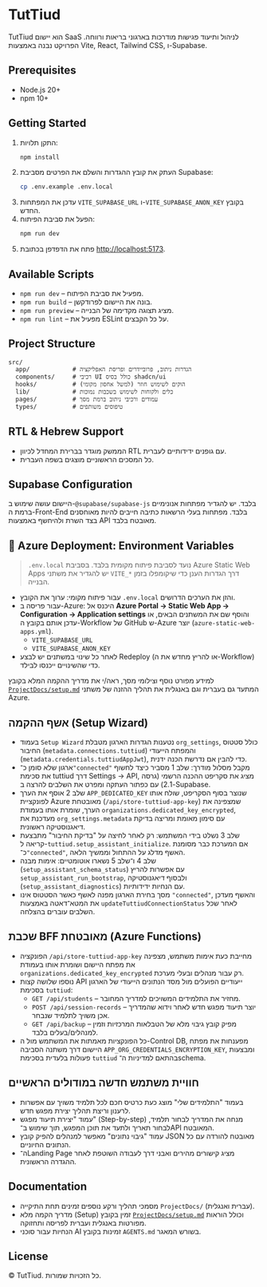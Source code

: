 # TutTiud

TutTiud הוא יישום SaaS לניהול ותיעוד פגישות מודרכות בארגוני בריאות ורווחה. הפרויקט נבנה באמצעות Vite, React, Tailwind CSS, ו-Supabase.

## Prerequisites

- Node.js 20+
- npm 10+

## Getting Started

1. התקן תלויות:
   ```bash
   npm install
   ```
2. העתק את קובץ ההגדרות והשלם את הפרטים מסביבת Supabase:
   ```bash
   cp .env.example .env.local
   ```
3. עדכן את המפתחות `VITE_SUPABASE_URL` ו-`VITE_SUPABASE_ANON_KEY` בקובץ החדש.
4. הפעל את סביבת הפיתוח:
   ```bash
   npm run dev
   ```
5. פתח את הדפדפן בכתובת [http://localhost:5173](http://localhost:5173).

## Available Scripts

- `npm run dev` – מפעיל את סביבת הפיתוח.
- `npm run build` – בונה את היישום לפרודקשן.
- `npm run preview` – מציג תצוגה מקדימה של הבנייה.
- `npm run lint` – מפעיל את ESLint על כל הקבצים.

## Project Structure

```
src/
  app/            # הגדרות ניתוב, פרוביידרים ופריסת האפליקציה
  components/     # רכיבי UI כולל בסיס shadcn/ui
  hooks/          # הוקים לשימוש חוזר (למשל אחסון מקומי)
  lib/            # כלים ולקוחות לשימוש בשכבות נמוכות
  pages/          # עמודים ורכיבי ניתוב ברמת מסך
  types/          # טיפוסים משותפים
```

## RTL & Hebrew Support

- הממשק מוגדר בברירת המחדל לכיוון RTL עם גופנים ידידותיים לעברית.
- כל המסכים הראשוניים מוצגים בשפה העברית.

## Supabase Configuration

היישום עושה שימוש ב-`@supabase/supabase-js` בלבד. יש להגדיר מפתחות אנונימיים ברמת ה-Front-End בלבד. מפתחות בעלי הרשאות כתיבה חייבים להיות מאוחסנים בצד השרת ולהיחשף באמצעות API מאובטח בלבד.

## 🔧 Azure Deployment: Environment Variables

> `.env.local` נועד לסביבת פיתוח מקומית בלבד. בסביבת Azure Static Web Apps יש להגדיר את משתני `VITE_*` דרך הגדרות הענן כדי שיקומפלו בזמן הבנייה.

- עבור פיתוח מקומי: ערוך את הקובץ `.env.local` והזן את הערכים הדרושים.
- עבור פריסה ב-Azure: היכנס אל **Azure Portal → Static Web App → Configuration → Application settings** והוסף שם את המשתנים הבאים, או עדכן אותם בקובץ ה-Workflow של GitHub ש-Azure יוצר (`azure-static-web-apps.yml`).
  - `VITE_SUPABASE_URL`
  - `VITE_SUPABASE_ANON_KEY`
- לאחר כל שינוי במשתנים יש לבצע Redeploy (או להריץ מחדש את ה-Workflow) כדי שהשינויים ייכנסו לבילד.

למידע מפורט נוסף וצילומי מסך, ראה/י את מדריך ההקמה המלא בקובץ [`ProjectDocs/setup.md`](ProjectDocs/setup.md#azure-static-web-apps) המתעד גם בעברית וגם באנגלית את תהליך ההזנה של משתני Azure.

## אשף ההקמה (Setup Wizard)

- בעמוד `Setup Wizard` נטענות הגדרות הארגון מטבלת `org_settings`, כולל סטטוס החיבור (`metadata.connections.tuttiud`) והמפתח הייעודי (`metadata.credentials.tuttiudAppJwt`), כדי להבין אם נדרשת הכנה ידנית.
- ארגון שלא סומן כ־`"connected"` מקבל מסלול מודרך: שלב 1 מסביר כיצד לחשוף את סכימת tuttiud דרך Settings → API, מציג את סקריפט ההכנה הרשמי (גרסה 2.1) עם כפתור העתקה ומפרט את השלבים להרצה ב-Supabase.
- שלב 2 אוסף את הערך `APP_DEDICATED_KEY` שנוצר בסוף הסקריפט, שולח אותו לפונקציית Azure מאובטחת (`/api/store-tuttiud-app-key`) שמצפינה את הערך, שומרת אותו בעמודת `organizations.dedicated_key_encrypted`, מעדכנת את `org_settings.metadata` עם סימון מאומת ומריצה בדיקת דיאגנוסטיקה ראשונית.
- שלב 3 נשלט בידי המשתמש: רק לאחר לחיצה על "בדיקת החיבור" מתבצעת קריאה ל-`tuttiud.setup_assistant_initialize`. אם המערכת כבר מסומנת כ־`"connected"`, האשף מדלג על ההתחול וממשיך הלאה.
- שלב 4 ו־שלב 5 נשארו אוטומטיים: אימות מבנה (`setup_assistant_schema_status`) עם אפשרות להריץ `setup_assistant_run_bootstrap`, ולבסוף דיאגנוסטיקה (`setup_assistant_diagnostics`) עם הנחיות ידידותיות.
- מסך בחירת הארגון מפנה לאשף כאשר הסטטוס אינו `"connected"`, והאשף מעדכן את המטא־דאטה באמצעות `updateTuttiudConnectionStatus` לאחר שכל השלבים עוברים בהצלחה.

## שכבת BFF מאובטחת (Azure Functions)

- הפונקציה `/api/store-tuttiud-app-key` מחייבת כעת אימות משתמש, מצפינה את מפתח היישום ושומרת אותו בעמודת `organizations.dedicated_key_encrypted` רק עבור מנהלים ובעלי מערכת.
- נוספו שלושה קצות API ייעודיים הפועלים מול מסד הנתונים הייעודי של הארגון בסכימת `tuttiud`:
  - `GET /api/students` – מחזיר את התלמידים המשויכים למדריך המחובר.
  - `POST /api/session-records` – יוצר תיעוד מפגש חדש לאחר וידוא שהמדריך אכן משויך לתלמיד שנבחר.
  - `GET /api/backup` – מפיק קובץ גיבוי מלא של הטבלאות המרכזיות וזמין למנהלים/בעלים בלבד.
- כל הפונקציות מאמתות את המשתמש מול ה-Control DB, מפענחות את מפתח היישום דרך משתנה הסביבה `APP_ORG_CREDENTIALS_ENCRYPTION_KEY`, ומבצעות פעולות בלעדית בסכימת `tuttiud` בהתאם למדיניות ה־schema.

## חוויית משתמש חדשה במודולים הראשיים

- בעמוד "התלמידים שלי" מוצג כעת כרטיס חכם לכל תלמיד משויך עם אפשרות לרענון וריצת תהליך יצירת מפגש חדש.
- עמוד "יצירת תיעוד מפגש" (Step-by-step) מנחה את המדריך לבחור תלמיד, לבחור תאריך ולתעד את תוכן המפגש, תוך שימוש ב־API המאובטח.
- עמוד "גיבוי נתונים" מאפשר למנהלים להפיק קובץ JSON מאובטח להורדה עם כל הנתונים החיוניים.
- ה־Landing Page מציג קישורים מהירים ואבני דרך לעבודה השוטפת לאחר ההגדרה הראשונית.

## Documentation

- מסמכי תהליך ורקע נוספים זמינים תחת התיקייה `ProjectDocs/` (עברית ואנגלית).
- מדריך הקמה מלא (Setup) זמין בקובץ [`ProjectDocs/setup.md`](ProjectDocs/setup.md) וכולל הוראות מפורטות באנגלית ועברית לפריסה ותחזוקה.
- הנחיות עבור סוכני AI זמינות בקובץ `AGENTS.md` בשורש המאגר.

## License

© TutTiud. כל הזכויות שמורות.
